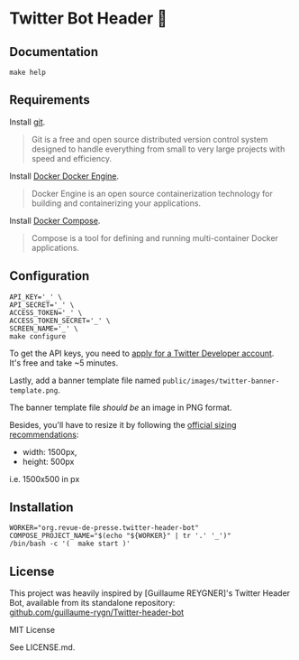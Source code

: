 # Twitter Bot Header 🤖

## Documentation

```shell
make help
```

## Requirements

Install [git](https://git-scm.com/downloads).
> Git is a free and open source distributed version control system designed
> to handle everything from small to very large projects with speed and efficiency.

Install [Docker Docker Engine](https://docs.docker.com/engine/install/).
> Docker Engine is an open source containerization technology for building and containerizing your applications.

Install [Docker Compose](https://docs.docker.com/compose/install/).
> Compose is a tool for defining and running multi-container Docker applications.

## Configuration

```shell
API_KEY='_' \
API_SECRET='_' \
ACCESS_TOKEN='_' \
ACCESS_TOKEN_SECRET='_' \
SCREEN_NAME='_' \
make configure
```

To get the API keys, you need to [apply for a Twitter Developer account](https://developer.twitter.com/en/apply-for-access).  
It's free and take ~5 minutes.

Lastly, add a banner template file named `public/images/twitter-banner-template.png`.

The banner template file *should be* an image in PNG format.

Besides, you'll have to resize it by following the [official sizing recommendations](https://help.twitter.com/en/managing-your-account/common-issues-when-uploading-profile-photo):
- width: 1500px,
- height: 500px

i.e. 1500x500 in px

## Installation

```shell
WORKER="org.revue-de-presse.twitter-header-bot"
COMPOSE_PROJECT_NAME="$(echo "${WORKER}" | tr '.' '_')"
/bin/bash -c '(  make start )'
```

## License

This project was heavily inspired by [Guillaume REYGNER]'s Twitter Header Bot,
available from its standalone repository:  
[github.com/guillaume-rygn/Twitter-header-bot](https://github.com/guillaume-rygn/Twitter-header-bot)

MIT License

See LICENSE.md.
